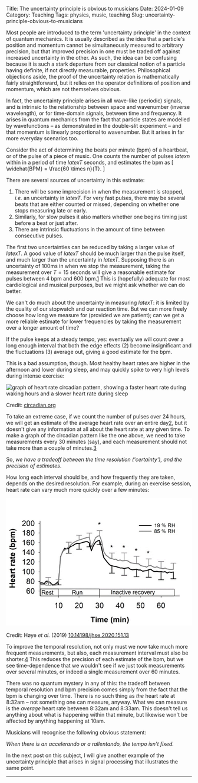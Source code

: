 Title: The uncertainty principle is obvious to musicians
Date: 2024-01-09
Category: Teaching
Tags: physics, music, teaching
Slug: uncertainty-principle-obvious-to-musicians

Most people are introduced to the term 'uncertainty principle' in the context of quantum mechanics. It is usually described as the idea that a particle's position and momentum cannot be simultaneously measured to arbitrary precision, but that improved precision in one must be traded off against increased uncertainty in the other. As such, the idea can be confusing because it is such a stark departure from our classical notion of a particle having definite, if not directly measurable, properties. Philosophical objections aside, the proof of the uncertainty relation is mathematically fairly straightforward, but it relies on the operator definitions of position and momentum, which are not themselves obvious.

In fact, the uncertainty principle arises in all wave-like (periodic) signals, and is intrinsic to the relationship between space and wavenumber (inverse wavelength), or for time-domain signals, between time and frequency. It arises in quantum mechanics from the fact that particle states are modelled by wavefunctions – as demonstrated in the double-slit experiment – and that momentum is linearly proportional to wavenumber. But it arises in far more everyday scenarios too.

Consider the act of determining the beats per minute (bpm) of a heartbeat, or of the pulse of a piece of music. One counts the number of pulses $latex n$ within in a period of time $latex T$ seconds, and estimates the bpm as \[ \widehat{BPM} = \frac{60 \times n}{T}. \]

There are several sources of uncertainty in this estimate:

1.  There will be some imprecision in when the measurement is stopped, _i.e._ an uncertainty in $latex T$. For very fast pulses, there may be several beats that are either counted or missed, depending on whether one stops measuring late or early.
2.  Similarly, for slow pulses it also matters whether one begins timing just before a beat or just after.
3.  There are intrinsic fluctuations in the amount of time between consecutive pulses.

The first two uncertainties can be reduced by taking a larger value of $latex T$. A good value of $latex T$ should be much larger than the pulse itself, and much larger than the uncertainty in $latex T$. Supposing there is an uncertainty of 100ms in when we stop the measurement, taking the measurement over $T = 15$ seconds will give a reasonable estimate for pulses between 4 bpm and 600 bpm.[1](#b9e5d6d8-6afe-4af7-b162-d2ea3a1c4dd2) This is (hopefully) adequate for most cardiological and musical purposes, but we might ask whether we can do better.

We can't do much about the uncertainty in measuring $latex T$: it is limited by the quality of our stopwatch and our reaction time. But we can more freely choose how long we measure for (provided we are patient); can we get a more reliable estimate for lower frequencies by taking the measurement over a longer amount of time?

If the pulse keeps at a steady tempo, yes: eventually we will count over a long enough interval that both the edge effects (2) become insignificant and the fluctuations (3) average out, giving a good estimate for the bpm.

This is a bad assumption, though. Most healthy heart rates are higher in the afternoon and lower during sleep, and may quickly spike to very high levels during intense exercise:

![graph of heart rate circadian pattern, showing a faster heart rate during waking hours and a slower heart rate during sleep]({filename}/images/CircadianHeartRate.png)

Credit: [circadian.org](https://www.circadian.org/vital.html)

To take an extreme case, if we count the number of pulses over 24 hours, we will get an estimate of the average heart rate over an entire day[2](#45a6cb4d-5a13-4172-88eb-8bf74a9ee2c1), but it doesn't give any information at all about the heart rate at any given time. To make a graph of the circadian pattern like the one above, we need to take measurements every 30 minutes (say), and each measurement should not take more than a couple of minutes.[3](#242810b1-658e-46b5-a464-34fa456d60a6)

So, _we have a tradeoff between the time resolution ('certainty'), and the precision of estimates_.

How long each interval should be, and how frequently they are taken, depends on the desired resolution. For example, during an exercise session, heart rate can vary much more quickly over a few minutes:

![](images/HeartRateExercise.png)

Credit: Høye _et al._ (2019) [10.14198/jhse.2020.151.13](http://dx.doi.org/10.14198/jhse.2020.151.13)

To improve the temporal resolution, not only must we now take much more frequent measurements, but also, each measurement interval must also be shorter.[4](#06076c2b-7bc0-4f2e-a940-6366371dc01d) This reduces the precision of each estimate of the bpm, but we see time-dependence that we wouldn't see if we just took measurements over several minutes, or indeed a single measurement over 60 minutes.

There was no quantum mystery in any of this: the tradeoff between temporal resolution and bpm precision comes simply from the fact that the bpm is changing over time. There is no such thing as _the_ heart rate at 8:32am – not something one can measure, anyway. What we can measure is the _average_ heart rate between 8:32am and 8:33am. This doesn't tell us anything about what is happening within that minute, but likewise won't be affected by anything happening at 10am.

Musicians will recognise the following obvious statement:

_When there is an accelerando or a rallentando, the tempo isn't fixed._

In the next post on this subject, I will give another example of the uncertainty principle that arises in signal processing that illustrates the same point.

---